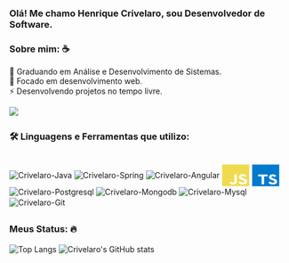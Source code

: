 ### Olá! Me chamo Henrique Crivelaro, sou Desenvolvedor de Software.

### Sobre mim: ☕

📖 Graduando em Análise e Desenvolvimento de Sistemas.<br>
📗 Focado em desenvolvimento web.<br>
⚡ Desenvolvendo projetos no tempo livre.

<div> 
  <a href="https://www.linkedin.com/in/henrique-crivelaro-072025215/" target="_blank">
    <img src="https://img.shields.io/badge/-LinkedIn-%230077B5?style=for-the-badge&logo=linkedin&logoColor=white" target="_blank">
  </a> 
</div>

### :hammer_and_wrench: Linguagens e Ferramentas que utilizo:

<div style="display: inline_block;"><br>
  <img align="center" alt="Crivelaro-Java" height="40" width="50" src="https://cdn.jsdelivr.net/gh/devicons/devicon@latest/icons/java/java-original-wordmark.svg" />
  <img  align="center" alt="Crivelaro-Spring" height="40" width="50" src="https://cdn.jsdelivr.net/gh/devicons/devicon@latest/icons/spring/spring-original.svg" />
  <img align="center" alt="Crivelaro-Angular" height="40" width="50" src="https://cdn.jsdelivr.net/gh/devicons/devicon@latest/icons/angular/angular-original.svg" />   
  <img align="center" alt="Crivelaro-Js" height="40" width="50" src="https://raw.githubusercontent.com/devicons/devicon/master/icons/javascript/javascript-plain.svg">
  <img align="center" alt="Crivelaro-Ts" height="40" width="50" src="https://raw.githubusercontent.com/devicons/devicon/master/icons/typescript/typescript-plain.svg">
  <img  align="center" alt="Crivelaro-Postgresql" height="40" width="50" src="https://cdn.jsdelivr.net/gh/devicons/devicon@latest/icons/postgresql/postgresql-original.svg" />
  <img  align="center" alt="Crivelaro-Mongodb" height="40" width="50" src="https://cdn.jsdelivr.net/gh/devicons/devicon@latest/icons/mongodb/mongodb-original-wordmark.svg" />
  <img  align="center" alt="Crivelaro-Mysql" height="40" width="50" src="https://cdn.jsdelivr.net/gh/devicons/devicon@latest/icons/mysql/mysql-original.svg" />
  <img  align="center" alt="Crivelaro-Git" height="40" width="50" src="https://cdn.jsdelivr.net/gh/devicons/devicon@latest/icons/git/git-original.svg" />
          
  
          

</div>

##

### Meus Status: :fire:

<img align="center" width="100%" height="400px" src="https://github-readme-stats.vercel.app/api/top-langs/?username=crivelarohenrique" alt="Top Langs">
<img align="center" width="100%" height="300px" src="https://github-readme-stats.vercel.app/api?username=crivelarohenrique" alt="Crivelaro's GitHub stats">

##
